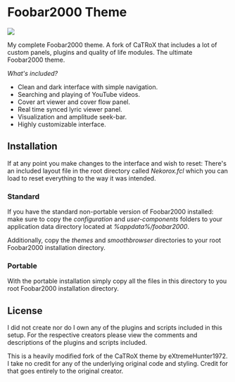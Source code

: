 
# Foobar2000 Theme #

![](https://github.com/catlinman/foobar2000/blob/master/preview.png)

My complete Foobar2000 theme. A fork of CaTRoX that includes a lot of custom
panels, plugins and quality of life modules. The ultimate Foobar2000 theme.

*What's included?*

- Clean and dark interface with simple navigation.
- Searching and playing of YouTube videos.
- Cover art viewer and cover flow panel.
- Real time synced lyric viewer panel.
- Visualization and amplitude seek-bar.
- Highly customizable interface.

## Installation ##

If at any point you make changes to the interface and wish to reset: There's
an included layout file in the root directory called *Nekorox.fcl* which you
can load to reset everything to the way it was intended.

### Standard ###

If you have the standard non-portable version of Foobar2000 installed: make
sure to copy the *configuration* and *user-components* folders to your
application data directory located at *%appdata%/foobar2000*.

Additionally, copy the *themes* and *smoothbrowser* directories to your root
Foobar2000 installation directory.

### Portable ###

With the portable installation simply copy all the files in this directory to
you root Foobar2000 installation directory.

## License ##

I did not create nor do I own any of the plugins and scripts included in this
setup. For the respective creators please view the comments and descriptions of
the plugins and scripts included.

This is a heavily modified fork of the CaTRoX theme by eXtremeHunter1972. I
take no credit for any of the underlying original code and styling. Credit for
that goes entirely to the original creator.